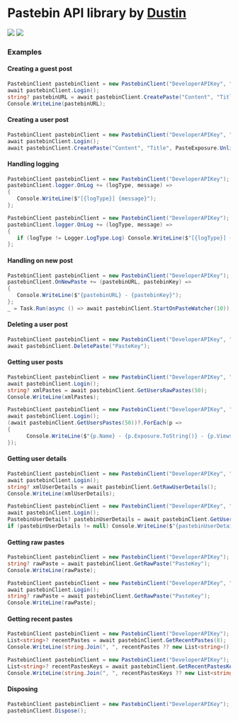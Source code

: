 # Pastebin API library by [Dustin](https://github.com/Dustin21335)

[![](https://img.shields.io/nuget/v/PastebinAPINet.svg?style=for-the-badge)](https://www.nuget.org/packages/PastebinAPINet/)
[![](https://img.shields.io/nuget/dt/PastebinAPINet.svg?style=for-the-badge)](https://www.nuget.org/packages/PastebinAPINet/)

### Examples
#### Creating a guest post
```csharp
PastebinClient pastebinClient = new PastebinClient("DeveloperAPIKey", "Username", "Password");
await pastebinClient.Login();
string? pastebinURL = await pastebinClient.CreatePaste("Content", "Title", PasteExposure.Unlisted, PasteExpireDate.TenMinutes, PasteFormat.Text);
Console.WriteLine(pastebinURL);
```

#### Creating a user post
```csharp
PastebinClient pastebinClient = new PastebinClient("DeveloperAPIKey", "Username", "Password");
await pastebinClient.Login();
await pastebinClient.CreatePaste("Content", "Title", PasteExposure.Unlisted, PasteExpireDate.TenMinutes, PasteFormat.Text);
```

#### Handling logging
```csharp
PastebinClient pastebinClient = new PastebinClient("DeveloperAPIKey");
pastebinClient.logger.OnLog += (logType, message) =>
{
   Console.WriteLine($"[{logType}] {message}");
};
```

```csharp
PastebinClient pastebinClient = new PastebinClient("DeveloperAPIKey");
pastebinClient.logger.OnLog += (logType, message) =>
{
   if (logType != Logger.LogType.Log) Console.WriteLine($"[{logType}] {message}");
};
```

#### Handling on new post
```csharp
PastebinClient pastebinClient = new PastebinClient("DeveloperAPIKey");
pastebinClient.OnNewPaste += (pastebinURL, pastebinKey) =>
{
   Console.WriteLine($"{pastebinURL} - {pastebinKey}");
};        
_ = Task.Run(async () => await pastebinClient.StartOnPasteWatcher(10));
```

#### Deleting a user post
```csharp
PastebinClient pastebinClient = new PastebinClient("DeveloperAPIKey", "Username", "Password");
await pastebinClient.DeletePaste("PasteKey");
```

#### Getting user posts
```csharp
PastebinClient pastebinClient = new PastebinClient("DeveloperAPIKey", "Username", "Password");
await pastebinClient.Login();
string? xmlPastes = await pastebinClient.GetUsersRawPastes(50);
Console.WriteLine(xmlPastes);
```

```csharp
PastebinClient pastebinClient = new PastebinClient("DeveloperAPIKey", "Username", "Password");
await pastebinClient.Login();
(await pastebinClient.GetUsersPastes(50))?.ForEach(p =>
{
      Console.WriteLine($"{p.Name} - {p.Exposure.ToString()} - {p.Views}");
});
```

#### Getting user details
```csharp
PastebinClient pastebinClient = new PastebinClient("DeveloperAPIKey", "Username", "Password");
await pastebinClient.Login();
string? xmlUserDetails = await pastebinClient.GetRawUserDetails();   
Console.WriteLine(xmlUserDetails);
```

```csharp
PastebinClient pastebinClient = new PastebinClient("DeveloperAPIKey", "Username", "Password");
await pastebinClient.Login();
PastebinUserDetails? pastebinUserDetails = await pastebinClient.GetUserDetails();
if (pastebinUserDetails != null) Console.WriteLine($"{pastebinUserDetails.Name} - {pastebinUserDetails.Email} - {pastebinUserDetails.AccountType}");
```


#### Getting raw pastes
```csharp
PastebinClient pastebinClient = new PastebinClient("DeveloperAPIKey");
string? rawPaste = await pastebinClient.GetRawPaste("PasteKey");
Console.WriteLine(rawPaste);
```

```csharp
PastebinClient pastebinClient = new PastebinClient("DeveloperAPIKey", "Username", "Password");
await pastebinClient.Login();
string? rawPaste = await pastebinClient.GetRawPaste("PasteKey");
Console.WriteLine(rawPaste);
```

#### Getting recent pastes
```csharp
PastebinClient pastebinClient = new PastebinClient("DeveloperAPIKey");
List<string>? recentPastes = await pastebinClient.GetRecentPastes(8);
Console.WriteLine(string.Join(", ", recentPastes ?? new List<string>()));
```

```csharp
PastebinClient pastebinClient = new PastebinClient("DeveloperAPIKey");
List<string>? recentPastesKeys = await pastebinClient.GetRecentPastesKeys(8);
Console.WriteLine(string.Join(", ", recentPastesKeys ?? new List<string>()));
```

#### Disposing
```csharp
PastebinClient pastebinClient = new PastebinClient("DeveloperAPIKey");
pastebinClient.Dispose();
```
